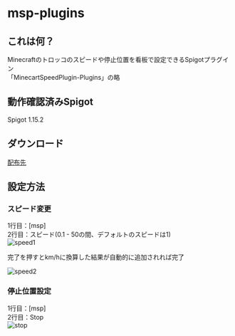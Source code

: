 # msp-plugins
## これは何？
Minecraftのトロッコのスピードや停止位置を看板で設定できるSpigotプラグイン<br>
「MinecartSpeedPlugin-Plugins」の略

## 動作確認済みSpigot
Spigot 1.15.2

## ダウンロード
[配布先](https://github.com/kanasaki15/msp-plugins/releases)

## 設定方法
### スピード変更
1行目：[msp]<br>
2行目：スピード(0.1 - 50の間、デフォルトのスピードは1)<br>
![speed1](https://n7mn.xyz/speed1.png)

完了を押すとkm/hに換算した結果が自動的に追加されれば完了

![speed2](https://n7mn.xyz/speed2.png)

### 停止位置設定
1行目：[msp]<br>
2行目：Stop<br>
![stop](https://n7mn.xyz/stop.png)